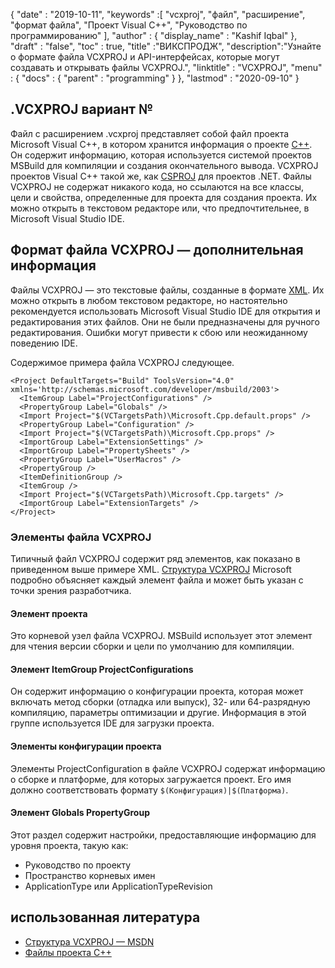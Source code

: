 {
  "date" : "2019-10-11",
  "keywords" :[ "vcxproj", "файл", "расширение", "формат файла", "Проект Visual C++", "Руководство по программированию" ],
  "author" : {
    "display_name" : "Kashif Iqbal"
},
  "draft" : "false",
  "toc" : true,
  "title" :"ВИКСПРОДЖ",
  "description":"Узнайте о формате файла VCXPROJ и API-интерфейсах, которые могут создавать и открывать файлы VCXPROJ.",
  "linktitle" : "VCXPROJ",
  "menu" : {
    "docs" : {
      "parent" : "programming"
}
},
  "lastmod" : "2020-09-10"
}

## .VCXPROJ вариант №

Файл с расширением .vcxproj представляет собой файл проекта Microsoft Visual C++, в котором хранится информация о проекте [C++](/ru/programming/cpp/). Он содержит информацию, которая используется системой проектов MSBuild для компиляции и создания окончательного вывода. VCXPROJ проектов Visual C++ такой же, как [CSPROJ](/ru/programming/csproj/) для проектов .NET. Файлы VCXPROJ не содержат никакого кода, но ссылаются на все классы, цели и свойства, определенные для проекта для создания проекта. Их можно открыть в текстовом редакторе или, что предпочтительнее, в Microsoft Visual Studio IDE.


## Формат файла VCXPROJ — дополнительная информация

Файлы VCXPROJ — это текстовые файлы, созданные в формате [XML](/ru/web/xml/). Их можно открыть в любом текстовом редакторе, но настоятельно рекомендуется использовать Microsoft Visual Studio IDE для открытия и редактирования этих файлов. Они не были предназначены для ручного редактирования. Ошибки могут привести к сбою или неожиданному поведению IDE.

Содержимое примера файла VCXPROJ следующее.

```
<Project DefaultTargets="Build" ToolsVersion="4.0" xmlns='http://schemas.microsoft.com/developer/msbuild/2003'>
  <ItemGroup Label="ProjectConfigurations" />
  <PropertyGroup Label="Globals" />
  <Import Project="$(VCTargetsPath)\Microsoft.Cpp.default.props" />
  <PropertyGroup Label="Configuration" />
  <Import Project="$(VCTargetsPath)\Microsoft.Cpp.props" />
  <ImportGroup Label="ExtensionSettings" />
  <ImportGroup Label="PropertySheets" />
  <PropertyGroup Label="UserMacros" />
  <PropertyGroup />
  <ItemDefinitionGroup />
  <ItemGroup />
  <Import Project="$(VCTargetsPath)\Microsoft.Cpp.targets" />
  <ImportGroup Label="ExtensionTargets" />
</Project>
```
### Элементы файла VCXPROJ

Типичный файл VCXPROJ содержит ряд элементов, как показано в приведенном выше примере XML. [Структура VCXPROJ](https://learn.microsoft.com/en-us/cpp/build/reference/vcxproj-file-structure?view=msvc-160) Microsoft подробно объясняет каждый элемент файла и может быть указан с точки зрения разработчика.

#### Элемент проекта

Это корневой узел файла VCXPROJ. MSBuild использует этот элемент для чтения версии сборки и цели по умолчанию для компиляции.

#### Элемент ItemGroup ProjectConfigurations

Он содержит информацию о конфигурации проекта, которая может включать метод сборки (отладка или выпуск), 32- или 64-разрядную компиляцию, параметры оптимизации и другие. Информация в этой группе используется IDE для загрузки проекта.

#### Элементы конфигурации проекта

Элементы ProjectConfiguration в файле VCXPROJ содержат информацию о сборке и платформе, для которых загружается проект. Его имя должно соответствовать формату `$(Конфигурация)|$(Платформа)`.

#### Элемент Globals PropertyGroup

Этот раздел содержит настройки, предоставляющие информацию для уровня проекта, такую как:

* Руководство по проекту
* Пространство корневых имен
* ApplicationType или ApplicationTypeRevision


## использованная литература

* [Структура VCXPROJ — MSDN](https://learn.microsoft.com/en-us/cpp/build/reference/vcxproj-file-structure?view=msvc-160)
* [Файлы проекта C++](https://learn.microsoft.com/en-us/cpp/build/reference/project-files?view=msvc-160)

